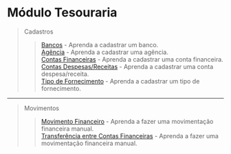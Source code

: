 # Módulo Tesouraria

> Cadastros
>>[Bancos](/modulos/tesouraria/cadastro/bancos.md) - Aprenda a cadastrar um banco.  
>>[Agência](/modulos/tesouraria/cadastro/agencia.md) - Aprenda a cadastrar uma agência. 		
>>[Contas Financeiras](/modulos/tesouraria/cadastro/contas.md) - Aprenda a cadastrar uma conta financeira.     
>>[Contas Despesas/Receitas](/modulos/tesouraria/cadastro/contas-despesas.md) - Aprenda a cadastrar uma conta despesa/receita.    
>>[Tipo de Fornecimento](/modulos/tesouraria/cadastro/tipo-fornecimento.md) - Aprenda a cadastrar um tipo de fornecimento.

---

> Movimentos
>>[Movimento Financeiro](/modulos/tesouraria/movimentos/movimento-financeiro.md) - Aprenda a fazer uma movimentação financeira manual.   
>>[Transferência entre Contas Financeiras](/modulos/tesouraria/movimentos/transferencia-entre-contas-financeiras.md) - Aprenda a fazer uma movimentação financeira manual. 